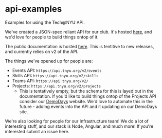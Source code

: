 # api-examples
Examples for using the Tech@NYU API.

We've created a JSON-spec reliant API for our club. It's hosted [here](https://api.tnyu.org/v2/), and we'd love for people to build things ontop of it.

The public documentation is hosted [here](http://apidocs.tnyu.org/). This is tentitive to new releases, and currently relies on v2 of the API.

The things we've opened up for people are:

- Events API: `https://api.tnyu.org/v2/events`
- Skills API: `https://api.tnyu.org/v2/skills`
- Teams API: `https://api.tnyu.org/v2/`
- Projects: `https://api.tnyu.org/v2/projects`
  - This is tentatively empty, but the schema for this is layed out in the documentation. If you'd like to build things ontop of the Projects API consider our [DemoDays](http://demodays.co) website. We'd love to automate this in the future - adding events into the API and it updating on our DemoDays site.

We're also looking for people for our Infrastructure team! We do a lot of interesting stuff, and our stack is Node, Angular, and much more! If you're interested submit an issue here.
